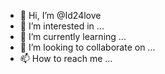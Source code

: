 - 👋 Hi, I’m @Id24love
- 👀 I’m interested in ...
- 🌱 I’m currently learning ...
- 💞️ I’m looking to collaborate on ...
- 📫 How to reach me ...

<!---
Id24love/Id24love is a ✨ special ✨ repository because its `README.md` (this file) appears on your GitHub profile.
You can click the Preview link to take a look at your changes.
--->
